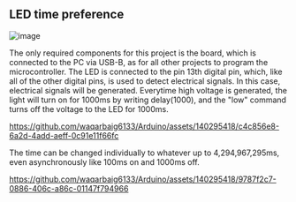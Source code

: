 
## LED time preference
![image](https://github.com/waqarbaig6133/Arduino/assets/140295418/8ca18bc9-d6e2-433a-8973-7d3f541e6ae8)

The only required components for this project is the board, which is connected to the PC via USB-B, as for all other projects to program the microcontroller. 
The LED is connected to the pin 13th digital pin, which, like all of the other digital pins, is used to detect electrical signals. In this case, electrical signals will be generated. Everytime high voltage is generated, the light will turn on 
for 1000ms by writing delay(1000), and the "low" command turns off the voltage to the LED for 1000ms. 

https://github.com/waqarbaig6133/Arduino/assets/140295418/c4c856e8-6a2d-4add-aeff-0c91e11f66fc

The time can be changed individually to whatever up to 4,294,967,295ms, even asynchronously like 100ms on and 1000ms off.


https://github.com/waqarbaig6133/Arduino/assets/140295418/9787f2c7-0886-406c-a86c-01147f794966



